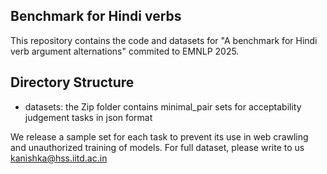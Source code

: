 ## Benchmark for Hindi verbs
This repository contains the code and datasets for "A benchmark for Hindi verb argument alternations" commited to EMNLP 2025.
## Directory Structure
* datasets: the Zip folder contains minimal_pair sets for acceptability judgement tasks in json format

We release a sample set for each task to prevent its use in web crawling and unauthorized training of models. For full dataset, please write to us kanishka@hss.iitd.ac.in
